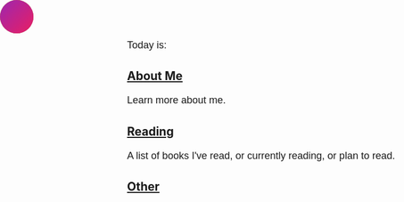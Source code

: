 <style>
  p {
    font-family: Arial, sans-serif;
    font-size: 18px;
    line-height: 1.5;
    margin-bottom: 20px;
  }

  span {
    font-weight: bold;
  }
</style>

<p>Today is: <span id="date"></span></p>
<!-- <p>Days since I was born: <span id="days"></span></p> -->

<script>
  // Set the target date
  const targetDate = new Date("1999-12-06");
  
  // Get the current date
  const currentDate = new Date();
  
  // Display the current date
  document.querySelector("#date").innerHTML = currentDate.toDateString();
  
  // Calculate the number of days between the target date and the current date
  const timeDiff = Math.abs(currentDate.getTime() - targetDate.getTime());
  const dayDiff = Math.ceil(timeDiff / (1000 * 3600 * 24));
  
  // Display the number of days
  document.querySelector("#days").innerHTML = dayDiff;
</script>

## [About Me](introduction/introduction.md)

Learn more about me.

## [Reading](books/books.md)

A list of books I've read, or currently reading, or plan to read.

## [Other](misc/misc.md)

<!-- MULTIPLE BOUNCING BALLS START -->
<style>
  .bouncer {
    position: fixed;
    top: 0;
    left: 0;
    width: 60px;
    height: 60px;
    border-radius: 50%;
    pointer-events: none;
    z-index: 9999;
    will-change: transform;
  }
  #ball1 { background: linear-gradient(135deg, #4caf50, #2196f3); }
  #ball2 { background: linear-gradient(135deg, #ff9800, #f44336); }
  #ball3 { background: linear-gradient(135deg, #9c27b0, #e91e63); }
</style>

<div id="ball1" class="bouncer"></div>
<div id="ball2" class="bouncer"></div>
<div id="ball3" class="bouncer"></div>

<script>
(function() {
  const balls = [
    { el: document.getElementById("ball1"), x: 100, y: 100, vx: 3, vy: 2, r: 30 },
    { el: document.getElementById("ball2"), x: 200, y: 200, vx: -2, vy: 3, r: 30 },
    { el: document.getElementById("ball3"), x: 300, y: 150, vx: 2.5, vy: -2.5, r: 30 }
  ];

  function step() {
    const maxX = window.innerWidth;
    const maxY = window.innerHeight;

    // move + wall bounce
    balls.forEach(b => {
      b.x += b.vx;
      b.y += b.vy;

      if (b.x <= 0 || b.x + b.r * 2 >= maxX) {
        b.vx *= -1;
        b.x = Math.max(0, Math.min(b.x, maxX - b.r * 2));
      }
      if (b.y <= 0 || b.y + b.r * 2 >= maxY) {
        b.vy *= -1;
        b.y = Math.max(0, Math.min(b.y, maxY - b.r * 2));
      }
    });

    // ball-ball collision detection
    for (let i = 0; i < balls.length; i++) {
      for (let j = i + 1; j < balls.length; j++) {
        const bi = balls[i], bj = balls[j];
        const dx = (bi.x + bi.r) - (bj.x + bj.r);
        const dy = (bi.y + bi.r) - (bj.y + bj.r);
        const dist = Math.sqrt(dx * dx + dy * dy);
        if (dist < bi.r + bj.r) {
          // Simple elastic collision: swap velocities
          const tmpVx = bi.vx;
          const tmpVy = bi.vy;
          bi.vx = bj.vx;
          bi.vy = bj.vy;
          bj.vx = tmpVx;
          bj.vy = tmpVy;

          // Push them apart to avoid sticking
          const overlap = (bi.r + bj.r) - dist;
          const nx = dx / dist, ny = dy / dist;
          bi.x += nx * overlap / 2;
          bi.y += ny * overlap / 2;
          bj.x -= nx * overlap / 2;
          bj.y -= ny * overlap / 2;
        }
      }
    }

    // render
    balls.forEach(b => {
      b.el.style.transform = `translate(${b.x}px, ${b.y}px)`;
    });

    requestAnimationFrame(step);
  }

  window.addEventListener("resize", () => {
    balls.forEach(b => {
      b.x = Math.min(b.x, window.innerWidth - b.r * 2);
      b.y = Math.min(b.y, window.innerHeight - b.r * 2);
    });
  });

  step();
})();
</script>
<!-- MULTIPLE BOUNCING BALLS END -->
